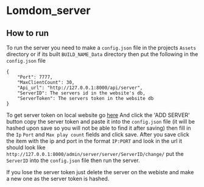 # Lomdom_server
 
## How to run
To run the server you need to make a `config.json` file in the projects `Assets` directory  or if its built `BUILD_NAME_Data` directory then put the following in the `config.json` file 
```
{
	"Port": 7777,
	"MaxClientCount": 30,
	"Api_url": "http://127.0.0.1:8000/api/server",
	"ServerID": The servers id in the website's db,
	"ServerToken": The servers token in the website db
}
```

To get server token on local website go [here](http://127.0.0.1:8000/admin/server/server/) And click the 'ADD SERVER' button copy the server token and paste it into the `config.json` file (it will be hashed upon save so you will not be able to find it after saving) then fill in the `Ip` `Port` and `Max play count` fields and click save. After you save click the item with the ip and port in the format `IP:PORT` and look in the url it should look like `http://127.0.0.1:8000/admin/server/server/ServerID/change/` put the `ServerID` into the `config.json` file then run the server.

If you lose the server token just delete the server on the webiste and make a new one as the server token is hashed.